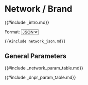 Network / Brand
===============
{{#include _intro.md}}

<style>.hide{ display: none;}</style>
<label>
  Format:
  <select class="scheme" name="scheme">
    <option value="json">JSON</option>
    <option value="xml">XML</option>
    <option value="csv">CSV</option>
    <option value="curl">cURL</option>
  </select>
</label>

<div class="result-json">

    {{#include network_json.md}}

</div>

<div class="result-xml hide">

    {{#include network_xml.md}}

</div>

<div class="result-csv hide">

{{#include network_csv.md}}

</div>

<div class="result-curl hide">

    {{#include network_curl.md}}

</div>
<script src="schemesRender.js"></script>

<div style="{display: none;}">

</div>

## General Parameters

{{#include _network_param_table.md}}

{{#include _dnpr_param_table.md}}
